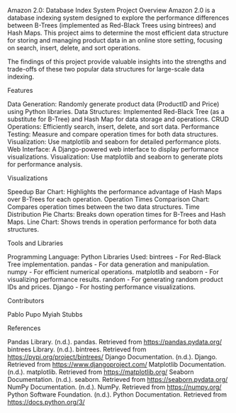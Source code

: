 Amazon 2.0: Database Index System
Project Overview
Amazon 2.0 is a database indexing system designed to explore the performance differences between B-Trees (implemented as Red-Black Trees using bintrees) and Hash Maps. This project aims to determine the most efficient data structure for storing and managing product data in an online store setting, focusing on search, insert, delete, and sort operations.

The findings of this project provide valuable insights into the strengths and trade-offs of these two popular data structures for large-scale data indexing.

Features

Data Generation:
Randomly generate product data (ProductID and Price) using Python libraries.
Data Structures:
Implemented Red-Black Tree (as a substitute for B-Tree) and Hash Map for data storage and operations.
CRUD Operations:
Efficiently search, insert, delete, and sort data.
Performance Testing:
Measure and compare operation times for both data structures.
Visualization:
Use matplotlib and seaborn for detailed performance plots.
Web Interface:
A Django-powered web interface to display performance visualizations.
Visualization:
Use matplotlib and seaborn to generate plots for performance analysis.

Visualizations

Speedup Bar Chart: Highlights the performance advantage of Hash Maps over B-Trees for each operation.
Operation Times Comparison Chart: Compares operation times between the two data structures.
Time Distribution Pie Charts: Breaks down operation times for B-Trees and Hash Maps.
Line Chart: Shows trends in operation performance for both data structures.

Tools and Libraries

Programming Language: Python
Libraries Used:
bintrees - For Red-Black Tree implementation.
pandas - For data generation and manipulation.
numpy - For efficient numerical operations.
matplotlib and seaborn - For visualizing performance results.
random - For generating random product IDs and prices.
Django - For hosting performance visualizations.

Contributors

Pablo Pupo
Myiah Stubbs

References

Pandas Library. (n.d.). pandas. Retrieved from https://pandas.pydata.org/
bintrees Library. (n.d.). bintrees. Retrieved from https://pypi.org/project/bintrees/
Django Documentation. (n.d.). Django. Retrieved from https://www.djangoproject.com/
Matplotlib Documentation. (n.d.). matplotlib. Retrieved from https://matplotlib.org/
Seaborn Documentation. (n.d.). seaborn. Retrieved from https://seaborn.pydata.org/
NumPy Documentation. (n.d.). NumPy. Retrieved from https://numpy.org/
Python Software Foundation. (n.d.). Python Documentation. Retrieved from https://docs.python.org/3/
